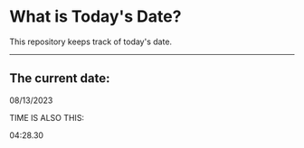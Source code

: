 # What is Today's Date?
This repository keeps track of today's date.
* * *
 
## The current date:  
 08/13/2023 
  
  
 TIME IS ALSO THIS: 
  
 04:28.30 
  
  

